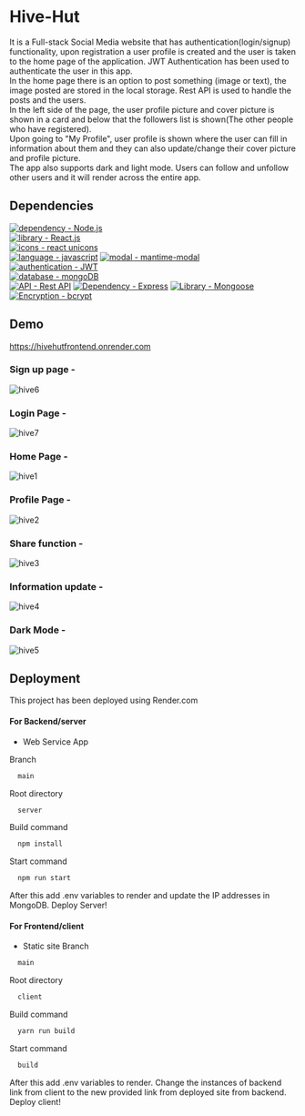 # Hive-Hut
It is a Full-stack Social Media website that has authentication(login/signup) functionality, 
upon registration a user profile is created and the user is taken to the home page of the application.
JWT Authentication has been used to authenticate the user in this app.<br>
In the home page there is an option to post something (image or text), the image posted are stored in 
the local storage. Rest API is used to handle the posts and the users. 
<br>In the left side of the page, the user profile picture and cover picture is shown 
in a card and below that the followers list is shown(The other people who have registered).<br>
Upon going to "My Profile", user profile is shown where the user can fill in information about them
and they can also update/change their cover picture and profile picture.<br>
The app also supports dark and light mode.
Users can follow and unfollow other users and it will render across the entire app.

## Dependencies
[![dependency - Node.js](https://img.shields.io/static/v1?label=dependency&message=Node.js&color=%23F7E152)](https://nodejs.org/en/)        
[![library - React.js](https://img.shields.io/static/v1?label=library&message=React.js&color=%2352F7BA)](https://reactjs.org/)    
[![icons - react unicons](https://img.shields.io/static/v1?label=icons&message=react+unicons&color=%2352C2F7)](https://iconscout.com/icons?gclid=CjwKCAiAwc-dBhA7EiwAxPRylPC3t-9e5BD0qGYYpi6p8e1Ub8JHd18hqx4h0iwB_KswYTnXbAj2iRoCLboQAvD_BwE)      
[![language - javascript](https://img.shields.io/static/v1?label=language&message=javascript&color=%23EEF752)](https://www.javascript.com/)
[![modal - mantime-modal](https://img.shields.io/static/v1?label=modal&message=mantime-modal&color=%23F76F52)](https://mantine.dev/core/modal/)       
[![authentication - JWT](https://img.shields.io/static/v1?label=authentication&message=JWT&color=%23F7525B)](https://jwt.io/introduction)       
[![database - mongoDB](https://img.shields.io/static/v1?label=database&message=mongoDB&color=%23F7525B)](https://www.mongodb.com/home)        
[![API - Rest API](https://img.shields.io/static/v1?label=API&message=Rest+API&color=%237DCEA0)](https://restfulapi.net/)
[![Dependency - Express](https://img.shields.io/static/v1?label=Dependency&message=Express&color=%23F39C12)](https://expressjs.com/)
[![Library - Mongoose](https://img.shields.io/static/v1?label=Library&message=Mongoose&color=%233498DB+)](https://mongoosejs.com/)
[![Encryption - bcrypt](https://img.shields.io/static/v1?label=Encryption&message=bcrypt&color=%235DADE2)](https://www.npmjs.com/package/bcrypt)


## Demo

https://hivehutfrontend.onrender.com


### Sign up page - 

![hive6](https://user-images.githubusercontent.com/86125077/210492718-aa9ead82-9693-4d5a-9a1f-a5a2b89fa0f2.png)


### Login Page - 

![hive7](https://user-images.githubusercontent.com/86125077/210492780-4f8a368f-9047-4f3b-a7b6-7f0cc2189e39.png)

### Home Page - 

![hive1](https://user-images.githubusercontent.com/86125077/210492995-067e315b-d391-4e6d-b300-88289137e452.png)

### Profile Page -

![hive2](https://user-images.githubusercontent.com/86125077/210493022-0f43a019-2051-4473-8f7f-8b02659302ab.png)

### Share function - 

![hive3](https://user-images.githubusercontent.com/86125077/210493093-504af069-35aa-41a2-ac6a-6ae798045ae4.png)

### Information update -

![hive4](https://user-images.githubusercontent.com/86125077/210493142-3575f0a0-a803-4068-9c3c-8c9b69750127.png)

### Dark Mode - 

![hive5](https://user-images.githubusercontent.com/86125077/210493174-780e596f-d305-4566-a191-2b87b1d91dfe.png)



## Deployment

This project has been deployed using Render.com
#### For Backend/server
* Web Service App
   
Branch
```bash
  main
```
Root directory

```bash
  server
```
Build command
```bash
  npm install
```
Start command
```bash
  npm run start
```
After this add .env variables to render and update the IP
addresses in MongoDB.
Deploy Server!

#### For Frontend/client
* Static site
Branch
```bash
  main
```
Root directory

```bash
  client
```
Build command
```bash
  yarn run build
```
Start command
```bash
  build
```

After this add .env variables to render.
Change the instances of backend link from client to the 
new provided link from deployed site from backend.
Deploy client!
